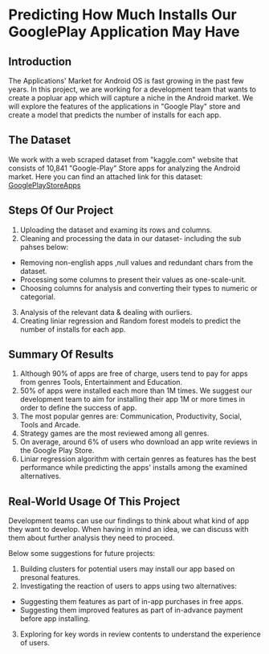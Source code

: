 # Predicting How Much Installs Our GooglePlay Application May Have

## Introduction
The Applications' Market for Android OS is fast growing in the past few years.
In this project, we are working for a development team that wants to create a popluar app which will capture a niche in the Android market.
We will explore the features of the applications in "Google Play" store and create a model that predicts the number of installs for each app.

## The Dataset
We work with a web scraped dataset from "kaggle.com" website that consists of 10,841 "Google-Play" Store apps for analyzing the Android market. Here you can find an attached link for this dataset: [GooglePlayStoreApps](https://www.kaggle.com/lava18/google-play-store-apps)

## Steps Of Our Project
1. Uploading the dataset and examing its rows and columns.
2. Cleaning and processing the data in our dataset- including the sub pahses below:
  * Removing non-english apps ,null values and redundant chars from the dataset.
  * Processing some columns to present their values as one-scale-unit.
  * Choosing columns for analysis and converting their types to numeric or categorial.
3. Analysis of the relevant data & dealing with ourliers.
4. Creating liniar regression and Random forest models to predict the number of installs for each app.

## Summary Of Results
1. Although 90% of apps are free of charge, users tend to pay for apps from genres Tools, Entertainment and Education.
2. 50% of apps were installed each more than 1M times. We suggest our development team to aim for installing their app 1M or more times in order to define the success of app.
3. The most popular genres are: Communication, Productivity, Social, Tools and Arcade.
4. Strategy games are the most reviewed among all genres.
5. On average, around 6% of users who download an app write reviews in the Google Play Store.
6. Liniar regression algorithm with certain genres as features has the best performance while predicting the apps' installs among the examined alternatives.

## Real-World Usage Of This Project
Development teams can use our findings to think about what kind of app they want to develop.
When having in mind an idea, we can discuss with them about further analysis they need to proceed.

Below some suggestions for future projects:
1. Building clusters for potential users may install our app based on presonal features.
2. Investigating the reaction of users to apps using two alternatives:
  * Suggesting them features as part of in-app purchases in free apps.
  * Suggesting them improved features as part of in-advance payment before app installing.
3. Exploring for key words in review contents to understand the experience of users.
